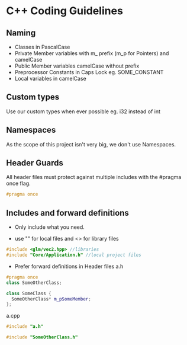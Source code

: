 # C++ Coding Guidelines

## Naming
- Classes in PascalCase
- Private Member variables with m_ prefix (m_p for Pointers) and camelCase
- Public Member variables camelCase without prefix
- Preprocessor Constants in Caps Lock eg. SOME_CONSTANT
- Local variables in camelCase

## Custom types
Use our custom types when ever possible eg. i32 instead of int

## Namespaces
As the scope of this project isn't very big, we don't use Namespaces.

## Header Guards
All header files must protect against multiple includes with the #pragma once flag.
```c++
#pragma once
```

## Includes and forward definitions
- Only include what you need.

- use "" for local files and <> for library files
```c++
#include <glm/vec2.hpp> //libraries
#include "Core/Application.h" //local project files
```

- Prefer forward definitions in Header files
a.h
```c++
#pragma once
class SomeOtherClass;

class SomeClass {
  SomeOtherClass* m_pSomeMember;
};
```
a.cpp
```c++
#include "a.h"

#include "SomeOtherClass.h"
```